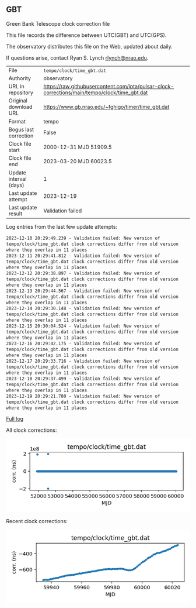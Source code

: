 
## GBT

Green Bank Telescope clock correction file

This file records the difference between UTC(GBT) and UTC(GPS).

The observatory distributes this file on the Web, updated about daily.

If questions arise, contact Ryan S. Lynch <rlynch@nrao.edu>.

|     |     |
|:--- |:--- |
| File | `tempo/clock/time_gbt.dat` |
| Authority | observatory |
| URL in repository | <https://raw.githubusercontent.com/ipta/pulsar-clock-corrections/main/tempo/clock/time_gbt.dat> |
| Original download URL | <https://www.gb.nrao.edu/~fghigo/timer/time_gbt.dat> |
| Format | tempo |
| Bogus last correction | False |
| Clock file start | 2000-12-31 MJD 51909.5 |
| Clock file end | 2023-03-20 MJD 60023.5 |
| Update interval (days) | 1 |
| Last update attempt | 2023-12-19 |
| Last update result | Validation failed |

Log entries from the last few update attempts:
```
2023-12-10 20:29:49.239 - Validation failed: New version of tempo/clock/time_gbt.dat clock corrections differ from old version where they overlap in 11 places
2023-12-11 20:29:41.812 - Validation failed: New version of tempo/clock/time_gbt.dat clock corrections differ from old version where they overlap in 11 places
2023-12-12 20:29:38.897 - Validation failed: New version of tempo/clock/time_gbt.dat clock corrections differ from old version where they overlap in 11 places
2023-12-13 20:29:44.567 - Validation failed: New version of tempo/clock/time_gbt.dat clock corrections differ from old version where they overlap in 11 places
2023-12-14 20:29:30.148 - Validation failed: New version of tempo/clock/time_gbt.dat clock corrections differ from old version where they overlap in 11 places
2023-12-15 20:30:04.524 - Validation failed: New version of tempo/clock/time_gbt.dat clock corrections differ from old version where they overlap in 11 places
2023-12-16 20:29:42.175 - Validation failed: New version of tempo/clock/time_gbt.dat clock corrections differ from old version where they overlap in 11 places
2023-12-17 20:29:33.716 - Validation failed: New version of tempo/clock/time_gbt.dat clock corrections differ from old version where they overlap in 11 places
2023-12-18 20:29:37.499 - Validation failed: New version of tempo/clock/time_gbt.dat clock corrections differ from old version where they overlap in 11 places
2023-12-19 20:29:21.780 - Validation failed: New version of tempo/clock/time_gbt.dat clock corrections differ from old version where they overlap in 11 places
```
[Full log](https://raw.githubusercontent.com/ipta/pulsar-clock-corrections/main/log/tempo/clock/time_gbt.dat.log)


All clock corrections:

![plot of all clock corrections](time_gbt.dat.png "All corrections")

Recent clock corrections:

![plot of recent clock corrections](time_gbt.dat.short.png "Recent corrections")

